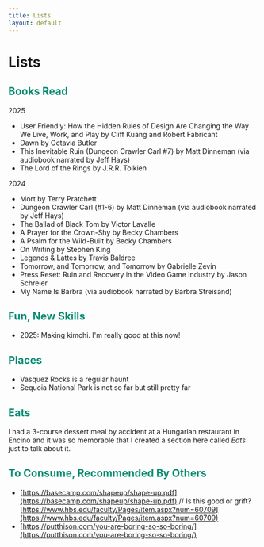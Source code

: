 ```yaml
---
title: Lists
layout: default
---
```


# Lists

## <font color="#038C73">Books Read</font>
2025
- User Friendly: How the Hidden Rules of Design Are Changing the Way We Live, Work, and Play by Cliff Kuang and Robert Fabricant
- Dawn by Octavia Butler
- This Inevitable Ruin (Dungeon Crawler Carl #7) by Matt Dinneman (via audiobook narrated by Jeff Hays)
- The Lord of the Rings by J.R.R. Tolkien

2024
- Mort by Terry Pratchett
- Dungeon Crawler Carl (#1-6) by Matt Dinneman (via audiobook narrated by Jeff Hays)
- The Ballad of Black Tom by Victor Lavalle
- A Prayer for the Crown-Shy by Becky Chambers
- A Psalm for the Wild-Built by Becky Chambers
- On Writing by Stephen King
- Legends & Lattes by Travis Baldree
- Tomorrow, and Tomorrow, and Tomorrow by Gabrielle Zevin
- Press Reset: Ruin and Recovery in the Video Game Industry by Jason Schreier
- My Name Is Barbra (via audiobook narrated by Barbra Streisand)

## <font color="#038C73">Fun, New Skills</font>
- 2025: Making kimchi. I'm really good at this now! 

## <font color="#038C73">Places</font>
- Vasquez Rocks is a regular haunt
- Sequoia National Park is not so far but still pretty far

## <font color="#038C73">Eats</font>
I had a 3-course dessert meal by accident at a Hungarian restaurant in Encino and it was so memorable that I created a section here called *Eats* just to talk about it.

## <font color="#038C73">To Consume, Recommended By Others</font>
- [https://basecamp.com/shapeup/shape-up.pdf](https://basecamp.com/shapeup/shape-up.pdf) // Is this good or grift? [https://www.hbs.edu/faculty/Pages/item.aspx?num=60709](https://www.hbs.edu/faculty/Pages/item.aspx?num=60709)
- [https://putthison.com/you-are-boring-so-so-boring/](https://putthison.com/you-are-boring-so-so-boring/)